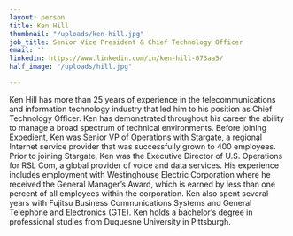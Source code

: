 ```yaml
---
layout: person
title: Ken Hill
thumbnail: "/uploads/ken-hill.jpg"
job_title: Senior Vice President & Chief Technology Officer
email: ''
linkedin: https://www.linkedin.com/in/ken-hill-073aa5/
half_image: "/uploads/hill.jpg"

---
```

Ken Hill has more than 25 years of experience in the telecommunications and information technology industry that led him to his position as Chief Technology Officer. Ken has demonstrated throughout his career the ability to manage a broad spectrum of technical environments. Before joining Expedient, Ken was Senior VP of Operations with Stargate, a regional Internet service provider that was successfully grown to 400 employees. Prior to joining Stargate, Ken was the Executive Director of U.S. Operations for RSL Com, a global provider of voice and data services. His experience includes employment with Westinghouse Electric Corporation where he received the General Manager’s Award, which is earned by less than one percent of all employees within the corporation. Ken also spent several years with Fujitsu Business Communications Systems and General Telephone and Electronics (GTE). Ken holds a bachelor’s degree in professional studies from Duquesne University in Pittsburgh.